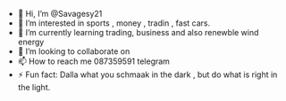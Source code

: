 - 👋 Hi, I’m @Savagesy21
- 👀 I’m interested in sports , money , tradin , fast cars.
- 🌱 I’m currently learning trading, business and also renewble wind energy
- 💞️ I’m looking to collaborate on 
- 📫 How to reach me 087359591 telegram
- ⚡ Fun fact: Dalla what you schmaak in the dark , but do what is right in the light.

<!---
Savagesy21/Savagesy21 is a ✨ special ✨ repository because its `README.md` (this file) appears on your GitHub profile.
You can click the Preview link to take a look at your changes.
--->
